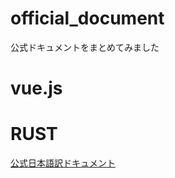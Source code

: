# official_document
公式ドキュメントをまとめてみました
# vue.js

# RUST
[公式日本語訳ドキュメント](https://doc.rust-jp.rs/the-rust-programming-language-ja/1.6/book/)
